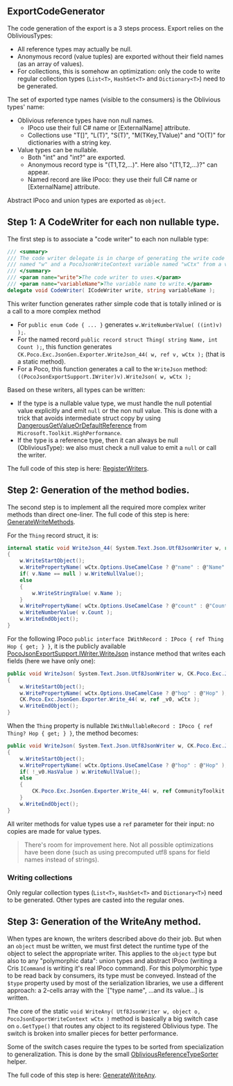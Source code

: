 ## ExportCodeGenerator

The code generation of the export is a 3 steps process. Export relies on the ObliviousTypes:
- All reference types may actually be null.
- Anonymous record (value tuples) are exported without their field names (as an array of values).
- For collections, this is somehow an optimization: only the code to write regular collection types (`List<T>`, 
  `HashSet<T>` and `Dictionary<T>`) need to be generated.

The set of exported type names (visible to the consumers) is the Oblivious types' name:
- Oblivious reference types have non null names.
  - IPoco use their full C# name or [ExternalName] attribute.
  - Collections use "T[]", "L(T)", "S(T)", "M(TKey,TValue)" and "O(T)" for dictionaries with a string key.
- Value types can be nullable.
  - Both "int" and "int?" are exported.
  - Anonymous record type is "(T1,T2,...)". Here also "(T1,T2,...)?" can appear.
  - Named record are like IPoco: they use their full C# name or [ExternalName] attribute.

Abstract IPoco and union types are exported as `object`.

## Step 1: A CodeWriter for each non nullable type.

The first step is to associate a "code writer" to each non nullable type:
```csharp
/// <summary>
/// The code writer delegate is in charge of generating the write code into a <see cref="System.Text.Json.Utf8JsonWriter"/>
/// named "w" and a PocoJsonWriteContext variable named "wCtx" from a variable.
/// </summary>
/// <param name="write">The code writer to uses.</param>
/// <param name="variableName">The variable name to write.</param>
delegate void CodeWriter( ICodeWriter write, string variableName );
```

This writer function generates rather simple code that is totally inlined or is a call to a more complex method
- For `public enum Code { ... }` generates `w.WriteNumberValue( ((int)v) );`. 
- For the named record `public record struct Thing( string Name, int Count );`, this function 
  generates `CK.Poco.Exc.JsonGen.Exporter.WriteJson_44( w, ref v, wCtx );` (that is a static method).
- For a Poco, this function generates a call to the `WriteJson` method: `((PocoJsonExportSupport.IWriter)v).WriteJson( w, wCtx );` 

Based on these writers, all types can be written:
- If the type is a nullable value type, we must handle the null potential value explicitly and emit `null` or the non null value.
  This is done with a trick that avoids intermediate struct copy by using [DangerousGetValueOrDefaultReference](https://learn.microsoft.com/en-us/dotnet/api/microsoft.toolkit.highperformance.extensions.nullableextensions.dangerousgetvalueordefaultreference?view=win-comm-toolkit-dotnet-7.0)
  from `Microsoft.Toolkit.HighPerformance`.
- If the type is a reference type, then it can always be null (ObliviousType): we also must check a null value to emit a `null`
  or call the writer.

The full code of this step is here: [RegisterWriters](ExportCodeGenerator.RegisterWriters.cs).

## Step 2: Generation of the method bodies.

The second step is to implement all the required more complex writer methods than direct one-liner.
The full code of this step is here: [GenerateWriteMethods](ExportCodeGenerator.GenerateWriteMethods.cs).

For the `Thing` record struct, it is:
```csharp
internal static void WriteJson_44( System.Text.Json.Utf8JsonWriter w, ref CK.Poco.Exc.Json.Tests.RecordTests.Thing v, CK.Poco.Exc.Json.PocoJsonWriteContext wCtx )
{
    w.WriteStartObject();
    w.WritePropertyName( wCtx.Options.UseCamelCase ? @"name" : @"Name" );
    if( v.Name == null ) w.WriteNullValue();
    else
    {
        w.WriteStringValue( v.Name );
    }
    w.WritePropertyName( wCtx.Options.UseCamelCase ? @"count" : @"Count" );
    w.WriteNumberValue( v.Count );
    w.WriteEndObject();
}
```
For the following IPoco `public interface IWithRecord : IPoco { ref Thing Hop { get; } }`, it is the
publicly available [PocoJsonExportSupport.IWriter.WriteJson](../../CK.Poco.Exc.Json/Export/PocoJsonExportSupport.cs#L44)
instance method that writes each fields (here we have only one): 
```csharp
public void WriteJson( System.Text.Json.Utf8JsonWriter w, CK.Poco.Exc.Json.PocoJsonWriteContext wCtx )
{
    w.WriteStartObject();
    w.WritePropertyName( wCtx.Options.UseCamelCase ? @"hop" : @"Hop" );
    CK.Poco.Exc.JsonGen.Exporter.Write_44( w, ref _v0, wCtx );
    w.WriteEndObject();
}
```
When the `Thing` property is nullable `IWithNullableRecord : IPoco { ref Thing? Hop { get; } }`, the method becomes:
```csharp
public void WriteJson( System.Text.Json.Utf8JsonWriter w, CK.Poco.Exc.Json.PocoJsonWriteContext wCtx )
{
    w.WriteStartObject();
    w.WritePropertyName( wCtx.Options.UseCamelCase ? @"hop" : @"Hop" );
    if( !_v0.HasValue ) w.WriteNullValue();
    else
    {
        CK.Poco.Exc.JsonGen.Exporter.Write_44( w, ref CommunityToolkit.HighPerformance.NullableExtensions.DangerousGetValueOrDefaultReference( ref _v0 ), wCtx );
    }
    w.WriteEndObject();
}
```

All writer methods for value types use a `ref` parameter for their input: no copies are made for value types.

> There's room for improvement here. Not all possible optimizations have been done (such as using precomputed
utf8 spans for field names instead of strings).

### Writing collections

Only regular collection types (`List<T>`, `HashSet<T>` and `Dictionary<T>`) need to be generated. Other types
are casted into the regular ones. 

## Step 3: Generation of the WriteAny method.

When types are known, the writers described above do their job. But when an `object` must be written, we must first
detect the runtime type of the object to select the appropriate writer. This applies to the `object` type but also
to any "polymorphic data": union types and abstract IPoco (writing a Cris `ICommand` is writing it's real IPoco command).
For this polymorphic type to be read back by consumers, its type must be conveyed. Instead of the `$type` property used
by most of the serialization libraries, we use a different approach: a 2-cells array with the `["type name", ...and its value...]
is written.

The core of the static `void WriteAny( Utf8JsonWriter w, object o, PocoJsonExportWriteContext wCtx )` method
is basically a big switch case on `o.GetType()` that routes any object to its registered Oblivious type. The
switch is broken into smaller pieces for better performance.

Some of the switch cases require the types to be sorted from specialization to generalization. This is done by
the small [ObliviousReferenceTypeSorter](../../CK.Poco.Exchange.Engine/ObliviousReferenceTypeSorter.cs) helper.

The full code of this step is here: [GenerateWriteAny](ExportCodeGenerator.GenerateWriteAny.cs).
